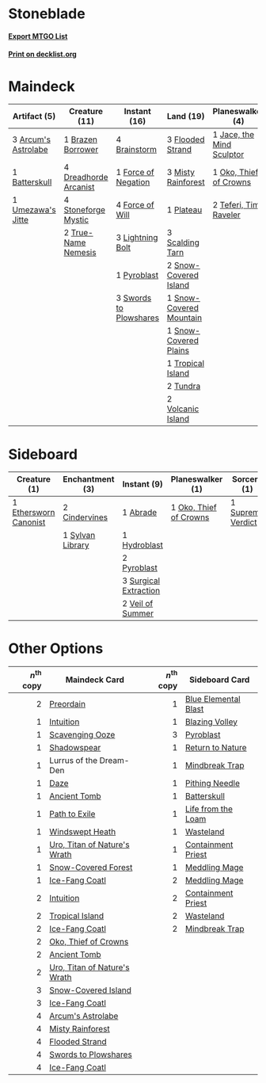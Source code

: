 # Stoneblade

#### [Export MTGO List](../collection/Stoneblade/Stoneblade.txt)
#### [Print on decklist.org](http://decklist.org/?deckmain=3%09Arcum's%20Astrolabe%0A1%09Batterskull%0A4%09Brainstorm%0A1%09Brazen%20Borrower%0A4%09Dreadhorde%20Arcanist%0A3%09Flooded%20Strand%0A1%09Force%20of%20Negation%0A4%09Force%20of%20Will%0A1%09Jace,%20the%20Mind%20Sculptor%0A3%09Lightning%20Bolt%0A3%09Misty%20Rainforest%0A1%09Oko,%20Thief%20of%20Crowns%0A1%09Plateau%0A4%09Ponder%0A1%09Preordain%0A1%09Pyroblast%0A3%09Scalding%20Tarn%0A2%09Snow-Covered%20Island%0A1%09Snow-Covered%20Mountain%0A1%09Snow-Covered%20Plains%0A4%09Stoneforge%20Mystic%0A3%09Swords%20to%20Plowshares%0A2%09Teferi,%20Time%20Raveler%0A1%09Tropical%20Island%0A2%09True-Name%20Nemesis%0A2%09Tundra%0A1%09Umezawa's%20Jitte%0A2%09Volcanic%20Island&deckside=1%09Abrade%0A2%09Cindervines%0A1%09Ethersworn%20Canonist%0A1%09Hydroblast%0A1%09Oko,%20Thief%20of%20Crowns%0A2%09Pyroblast%0A1%09Supreme%20Verdict%0A3%09Surgical%20Extraction%0A1%09Sylvan%20Library%0A2%09Veil%20of%20Summer)
# Maindeck

|                                         Artifact (5)                                         |                                         Creature (11)                                          |                                         Instant (16)                                         |                                            Land (19)                                             |                                          Planeswalker (4)                                          |                                     Sorcery (5)                                      |
|----------------------------------------------------------------------------------------------|------------------------------------------------------------------------------------------------|----------------------------------------------------------------------------------------------|--------------------------------------------------------------------------------------------------|----------------------------------------------------------------------------------------------------|--------------------------------------------------------------------------------------|
|3 [Arcum's Astrolabe](http://gatherer.wizards.com/Pages/Card/Details.aspx?multiverseid=464169)|1 [Brazen Borrower](http://gatherer.wizards.com/Pages/Card/Details.aspx?multiverseid=473001)    |4 [Brainstorm](http://gatherer.wizards.com/Pages/Card/Details.aspx?multiverseid=3897)         |3 [Flooded Strand](http://gatherer.wizards.com/Pages/Card/Details.aspx?multiverseid=405098)       |1 [Jace, the Mind Sculptor](http://gatherer.wizards.com/Pages/Card/Details.aspx?multiverseid=442051)|4 [Ponder](http://gatherer.wizards.com/Pages/Card/Details.aspx?multiverseid=451051)   |
|1 [Batterskull](http://gatherer.wizards.com/Pages/Card/Details.aspx?multiverseid=233055)      |4 [Dreadhorde Arcanist](http://gatherer.wizards.com/Pages/Card/Details.aspx?multiverseid=461052)|1 [Force of Negation](http://gatherer.wizards.com/Pages/Card/Details.aspx?multiverseid=464001)|3 [Misty Rainforest](http://gatherer.wizards.com/Pages/Card/Details.aspx?multiverseid=405102)     |1 [Oko, Thief of Crowns](http://gatherer.wizards.com/Pages/Card/Details.aspx?multiverseid=473159)   |1 [Preordain](http://gatherer.wizards.com/Pages/Card/Details.aspx?multiverseid=405347)|
|1 [Umezawa's Jitte](http://gatherer.wizards.com/Pages/Card/Details.aspx?multiverseid=81979)   |4 [Stoneforge Mystic](http://gatherer.wizards.com/Pages/Card/Details.aspx?multiverseid=198383)  |4 [Force of Will](http://gatherer.wizards.com/Pages/Card/Details.aspx?multiverseid=3107)      |1 [Plateau](http://gatherer.wizards.com/Pages/Card/Details.aspx?multiverseid=880)                 |2 [Teferi, Time Raveler](http://gatherer.wizards.com/Pages/Card/Details.aspx?multiverseid=461148)   |                                                                                      |
|                                                                                              |2 [True-Name Nemesis](http://gatherer.wizards.com/Pages/Card/Details.aspx?multiverseid=446104)  |3 [Lightning Bolt](http://gatherer.wizards.com/Pages/Card/Details.aspx?multiverseid=806)      |3 [Scalding Tarn](http://gatherer.wizards.com/Pages/Card/Details.aspx?multiverseid=405107)        |                                                                                                    |                                                                                      |
|                                                                                              |                                                                                                |1 [Pyroblast](http://gatherer.wizards.com/Pages/Card/Details.aspx?multiverseid=4083)          |2 [Snow-Covered Island](http://gatherer.wizards.com/Pages/Card/Details.aspx?multiverseid=121130)  |                                                                                                    |                                                                                      |
|                                                                                              |                                                                                                |3 [Swords to Plowshares](http://gatherer.wizards.com/Pages/Card/Details.aspx?multiverseid=869)|1 [Snow-Covered Mountain](http://gatherer.wizards.com/Pages/Card/Details.aspx?multiverseid=121233)|                                                                                                    |                                                                                      |
|                                                                                              |                                                                                                |                                                                                              |1 [Snow-Covered Plains](http://gatherer.wizards.com/Pages/Card/Details.aspx?multiverseid=121267)  |                                                                                                    |                                                                                      |
|                                                                                              |                                                                                                |                                                                                              |1 [Tropical Island](http://gatherer.wizards.com/Pages/Card/Details.aspx?multiverseid=884)         |                                                                                                    |                                                                                      |
|                                                                                              |                                                                                                |                                                                                              |2 [Tundra](http://gatherer.wizards.com/Pages/Card/Details.aspx?multiverseid=885)                  |                                                                                                    |                                                                                      |
|                                                                                              |                                                                                                |                                                                                              |2 [Volcanic Island](http://gatherer.wizards.com/Pages/Card/Details.aspx?multiverseid=887)         |                                                                                                    |                                                                                      |


# Sideboard

|                                          Creature (1)                                          |                                     Enchantment (3)                                     |                                          Instant (9)                                           |                                        Planeswalker (1)                                         |                                        Sorcery (1)                                         |
|------------------------------------------------------------------------------------------------|-----------------------------------------------------------------------------------------|------------------------------------------------------------------------------------------------|-------------------------------------------------------------------------------------------------|--------------------------------------------------------------------------------------------|
|1 [Ethersworn Canonist](http://gatherer.wizards.com/Pages/Card/Details.aspx?multiverseid=174931)|2 [Cindervines](http://gatherer.wizards.com/Pages/Card/Details.aspx?multiverseid=457305) |1 [Abrade](http://gatherer.wizards.com/Pages/Card/Details.aspx?multiverseid=430772)             |1 [Oko, Thief of Crowns](http://gatherer.wizards.com/Pages/Card/Details.aspx?multiverseid=473159)|1 [Supreme Verdict](http://gatherer.wizards.com/Pages/Card/Details.aspx?multiverseid=438776)|
|                                                                                                |1 [Sylvan Library](http://gatherer.wizards.com/Pages/Card/Details.aspx?multiverseid=2240)|1 [Hydroblast](http://gatherer.wizards.com/Pages/Card/Details.aspx?multiverseid=3915)           |                                                                                                 |                                                                                            |
|                                                                                                |                                                                                         |2 [Pyroblast](http://gatherer.wizards.com/Pages/Card/Details.aspx?multiverseid=4083)            |                                                                                                 |                                                                                            |
|                                                                                                |                                                                                         |3 [Surgical Extraction](http://gatherer.wizards.com/Pages/Card/Details.aspx?multiverseid=397706)|                                                                                                 |                                                                                            |
|                                                                                                |                                                                                         |2 [Veil of Summer](http://gatherer.wizards.com/Pages/Card/Details.aspx?multiverseid=466952)     |                                                                                                 |                                                                                            |


# Other Options

|*n*<sup>th</sup> copy|                                             Maindeck Card                                             |*n*<sup>th</sup> copy|                                       Sideboard Card                                        |
|--------------------:|-------------------------------------------------------------------------------------------------------|--------------------:|---------------------------------------------------------------------------------------------|
|                    2|[Preordain](http://gatherer.wizards.com/Pages/Card/Details.aspx?multiverseid=405347)                   |                    1|[Blue Elemental Blast](http://gatherer.wizards.com/Pages/Card/Details.aspx?multiverseid=694) |
|                    1|[Intuition](http://gatherer.wizards.com/Pages/Card/Details.aspx?multiverseid=4707)                     |                    1|[Blazing Volley](http://gatherer.wizards.com/Pages/Card/Details.aspx?multiverseid=426821)    |
|                    1|[Scavenging Ooze](http://gatherer.wizards.com/Pages/Card/Details.aspx?multiverseid=420783)             |                    3|[Pyroblast](http://gatherer.wizards.com/Pages/Card/Details.aspx?multiverseid=4083)           |
|                    1|[Shadowspear](http://gatherer.wizards.com/Pages/Card/Details.aspx?multiverseid=476487)                 |                    1|[Return to Nature](http://gatherer.wizards.com/Pages/Card/Details.aspx?multiverseid=461102)  |
|                    1|Lurrus of the Dream-Den                                                                                |                    1|[Mindbreak Trap](http://gatherer.wizards.com/Pages/Card/Details.aspx?multiverseid=197532)    |
|                    1|[Daze](http://gatherer.wizards.com/Pages/Card/Details.aspx?multiverseid=189255)                        |                    1|[Pithing Needle](http://gatherer.wizards.com/Pages/Card/Details.aspx?multiverseid=129526)    |
|                    1|[Ancient Tomb](http://gatherer.wizards.com/Pages/Card/Details.aspx?multiverseid=409567)                |                    1|[Batterskull](http://gatherer.wizards.com/Pages/Card/Details.aspx?multiverseid=233055)       |
|                    1|[Path to Exile](http://gatherer.wizards.com/Pages/Card/Details.aspx?multiverseid=220511)               |                    1|[Life from the Loam](http://gatherer.wizards.com/Pages/Card/Details.aspx?multiverseid=338409)|
|                    1|[Windswept Heath](http://gatherer.wizards.com/Pages/Card/Details.aspx?multiverseid=405115)             |                    1|[Wasteland](http://gatherer.wizards.com/Pages/Card/Details.aspx?multiverseid=413790)         |
|                    1|[Uro, Titan of Nature's Wrath](http://gatherer.wizards.com/Pages/Card/Details.aspx?multiverseid=476480)|                    1|[Containment Priest](http://gatherer.wizards.com/Pages/Card/Details.aspx?multiverseid=389470)|
|                    1|[Snow-Covered Forest](http://gatherer.wizards.com/Pages/Card/Details.aspx?multiverseid=121192)         |                    1|[Meddling Mage](http://gatherer.wizards.com/Pages/Card/Details.aspx?multiverseid=179547)     |
|                    1|[Ice-Fang Coatl](http://gatherer.wizards.com/Pages/Card/Details.aspx?multiverseid=464152)              |                    2|[Meddling Mage](http://gatherer.wizards.com/Pages/Card/Details.aspx?multiverseid=179547)     |
|                    2|[Intuition](http://gatherer.wizards.com/Pages/Card/Details.aspx?multiverseid=4707)                     |                    2|[Containment Priest](http://gatherer.wizards.com/Pages/Card/Details.aspx?multiverseid=389470)|
|                    2|[Tropical Island](http://gatherer.wizards.com/Pages/Card/Details.aspx?multiverseid=884)                |                    2|[Wasteland](http://gatherer.wizards.com/Pages/Card/Details.aspx?multiverseid=413790)         |
|                    2|[Ice-Fang Coatl](http://gatherer.wizards.com/Pages/Card/Details.aspx?multiverseid=464152)              |                    2|[Mindbreak Trap](http://gatherer.wizards.com/Pages/Card/Details.aspx?multiverseid=197532)    |
|                    2|[Oko, Thief of Crowns](http://gatherer.wizards.com/Pages/Card/Details.aspx?multiverseid=473159)        |                     |                                                                                             |
|                    2|[Ancient Tomb](http://gatherer.wizards.com/Pages/Card/Details.aspx?multiverseid=409567)                |                     |                                                                                             |
|                    2|[Uro, Titan of Nature's Wrath](http://gatherer.wizards.com/Pages/Card/Details.aspx?multiverseid=476480)|                     |                                                                                             |
|                    3|[Snow-Covered Island](http://gatherer.wizards.com/Pages/Card/Details.aspx?multiverseid=121130)         |                     |                                                                                             |
|                    3|[Ice-Fang Coatl](http://gatherer.wizards.com/Pages/Card/Details.aspx?multiverseid=464152)              |                     |                                                                                             |
|                    4|[Arcum's Astrolabe](http://gatherer.wizards.com/Pages/Card/Details.aspx?multiverseid=464169)           |                     |                                                                                             |
|                    4|[Misty Rainforest](http://gatherer.wizards.com/Pages/Card/Details.aspx?multiverseid=405102)            |                     |                                                                                             |
|                    4|[Flooded Strand](http://gatherer.wizards.com/Pages/Card/Details.aspx?multiverseid=405098)              |                     |                                                                                             |
|                    4|[Swords to Plowshares](http://gatherer.wizards.com/Pages/Card/Details.aspx?multiverseid=869)           |                     |                                                                                             |
|                    4|[Ice-Fang Coatl](http://gatherer.wizards.com/Pages/Card/Details.aspx?multiverseid=464152)              |                     |                                                                                             |

